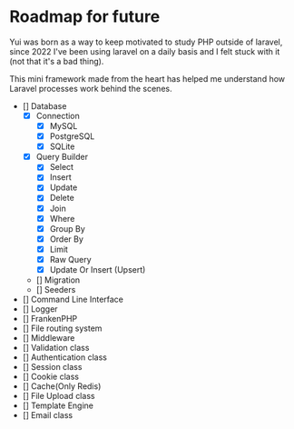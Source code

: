# Roadmap for future

Yui was born as a way to keep motivated to study PHP outside of laravel, since 2022 I've been using laravel on a daily basis and I felt stuck with it (not that it's a bad thing).

This mini framework made from the heart has helped me understand how Laravel processes work behind the scenes.

- [] Database
    - [x] Connection
        - [x] MySQL
        - [x] PostgreSQL
        - [x] SQLite
    - [x] Query Builder
        - [x] Select
        - [x] Insert
        - [x] Update
        - [x] Delete
        - [x] Join
        - [x] Where
        - [x] Group By
        - [x] Order By
        - [x] Limit
        - [x] Raw Query
        - [x] Update Or Insert (Upsert)
    - [] Migration
    - [] Seeders
- [] Command Line Interface
- [] Logger
- [] FrankenPHP
- [] File routing system
- [] Middleware
- [] Validation class
- [] Authentication class
- [] Session class
- [] Cookie class
- [] Cache(Only Redis)
- [] File Upload class
- [] Template Engine
- [] Email class